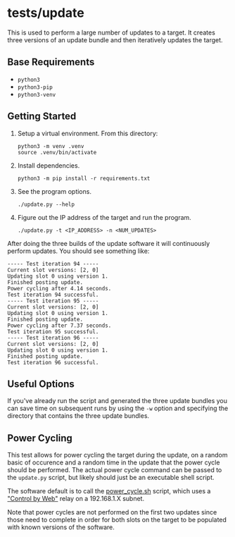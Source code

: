 # tests/update

This is used to perform a large number of updates to a target.  It creates three
versions of an update bundle and then iteratively updates the target.

## Base Requirements
* `python3`
* `python3-pip`
* `python3-venv`

## Getting Started
1. Setup a virtual environment.  From this directory:
    ```
    python3 -m venv .venv
    source .venv/bin/activate
    ```
2. Install dependencies.
    ```
    python3 -m pip install -r requirements.txt
    ```
3. See the program options.
    ```
    ./update.py --help 
    ```
4. Figure out the IP address of the target and run the program.
    ```
    ./update.py -t <IP_ADDRESS> -n <NUM_UPDATES>
    ```

After doing the three builds of the update software it will continuously perform updates.  You should
see something like:
```
----- Test iteration 94 -----
Current slot versions: [2, 0]
Updating slot 0 using version 1.
Finished posting update.
Power cycling after 4.14 seconds.
Test iteration 94 successful.
----- Test iteration 95 -----
Current slot versions: [2, 0]
Updating slot 0 using version 1.
Finished posting update.
Power cycling after 7.37 seconds.
Test iteration 95 successful.
----- Test iteration 96 -----
Current slot versions: [2, 0]
Updating slot 0 using version 1.
Finished posting update.
Test iteration 96 successful.
```

## Useful Options
If you've already run the script and generated the three update bundles you can save time on
subsequent runs by using the `-w` option and specifying the directory that contains the three
update bundles.

## Power Cycling

This test allows for power cycling the target during the update, on a random basic of occurence
and a random time in the update that the power cycle should be performed.  The actual power cycle
command can be passed to the `update.py` script, but likely should just be an executable shell
script.

The software default is to call the [power_cycle.sh](./power_cycle.sh) script, which uses a
["Control by Web"](https://www.controlbyweb.com/webrelay/) relay on a 192.168.1.X subnet.

Note that power cycles are not performed on the first two updates since those need to complete in
order for both slots on the target to be populated with known versions of the software.

